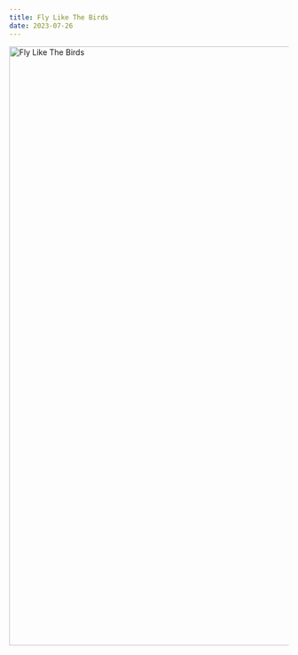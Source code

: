 ```yaml
---
title: Fly Like The Birds
date: 2023-07-26
---
```


<img src="/images/drawing-008.webp" alt="Fly Like The Birds" width="1080" height="1080" />
